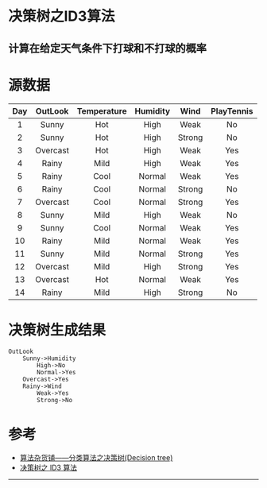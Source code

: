 # 决策树之ID3算法
计算在给定天气条件下打球和不打球的概率
----------------------------------------------

# 源数据
|  Day  |    OutLook      |   Temperature   |   Humidity   |   Wind   |   PlayTennis   |
| :---: | :-------------: | :-------------: | :----------: | :------: | :------------: |
|   1   |  Sunny          |  Hot            |  High        |  Weak    |  No            |
|   2   |  Sunny          |  Hot            |  High        |  Strong  |  No            |
|   3   |  Overcast       |  Hot            |  High        |  Weak    |  Yes           |
|   4   |  Rainy          |  Mild           |  High        |  Weak    |  Yes           |
|   5   |  Rainy          |  Cool           |  Normal      |  Weak    |  Yes           |
|   6   |  Rainy          |  Cool           |  Normal      |  Strong  |  No            |
|   7   |  Overcast       |  Cool           |  Normal      |  Strong  |  Yes           |
|   8   |  Sunny          |  Mild           |  High        |  Weak    |  No            |
|   9   |  Sunny          |  Cool           |  Normal      |  Weak    |  Yes           |
|   10  |  Rainy          |  Mild           |  Normal      |  Weak    |  Yes           |
|   11  |  Sunny          |  Mild           |  Normal      |  Strong  |  Yes           |
|   12  |  Overcast       |  Mild           |  High        |  Strong  |  Yes           |
|   13  |  Overcast       |  Hot            |  Normal      |  Weak    |  Yes           |
|   14  |  Rainy          |  Mild           |  High        |  Strong  |  No            |

# 决策树生成结果
```text
OutLook
    Sunny->Humidity
        High->No
        Normal->Yes
    Overcast->Yes
    Rainy->Wind
        Weak->Yes
        Strong->No
```

# 参考
-   [算法杂货铺——分类算法之决策树(Decision tree)](http://www.cnblogs.com/leoo2sk/archive/2010/09/19/decision-tree.html)
-   [决策树之 ID3 算法](http://blog.csdn.net/lemon_tree12138/article/details/51837983)
-----------------------------------------


